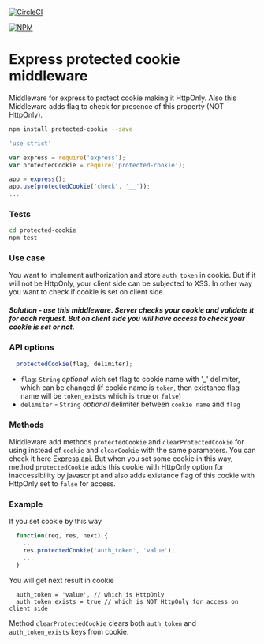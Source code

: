 [![CircleCI](https://circleci.com/gh/yankouskia/protected-cookie.svg?style=shield)](https://circleci.com/gh/yankouskia/protected-cookie)

[![NPM](https://nodei.co/npm/protected-cookie.png?downloads=true)](https://www.npmjs.com/package/protected-cookie)

# Express protected cookie middleware
Middleware for express to protect cookie making it HttpOnly.
Also this Middleware adds flag to check for presence of this property (NOT HttpOnly).

``` sh
npm install protected-cookie --save
```


``` js
'use strict'

var express = require('express');
var protectedCookie = require('protected-cookie');

app = express();
app.use(protectedCookie('check', '__'));
...
```

### Tests

``` sh
cd protected-cookie
npm test
```


### Use case
You want to implement authorization and store `auth_token` in cookie.
But if it will not be HttpOnly, your client side can be subjected to XSS.
In other way you want to check if cookie is set on client side.
##### Solution - use this middleware. Server checks your cookie and validate it for each request. But on client side you will have access to check your cookie is set or not.

### API options

``` js
  protectedCookie(flag, delimiter);
```

 - `flag`: `String` *optional* wich set flag to cookie name with '_' delimiter, which can be changed (if cookie name is `token`, then existance flag name will be `token_exists` which is `true` or `false`)
 - `delimiter` - `String` *optional* delimiter between `cookie name` and `flag`

### Methods
Middleware add methods `protectedCookie` and `clearProtectedCookie` for using instead of `cookie` and `clearCookie` with the same parameters. You can check it here [Express api](http://expressjs.com/ru/api.html). But when you set some cookie in this way, method `protectedCookie` adds this cookie with HttpOnly option for inaccessibility by javascript and also adds existance flag of this cookie with HttpOnly set to `false` for access.

### Example
If you set cookie by this way
``` js
  function(req, res, next) {
    ...
    res.protectedCookie('auth_token', 'value');
    ...
  }
```

You will get next result in cookie
```
  auth_token = 'value', // which is HttpOnly
  auth_token_exists = true // which is NOT HttpOnly for access on client side
```
Method `clearProtectedCookie` clears both `auth_token` and `auth_token_exists` keys from cookie.
